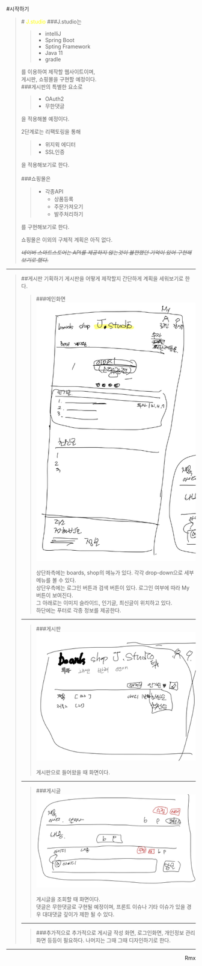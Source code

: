 

#시작하기



> #<span style="color:yellow"> J.studio </span>
> ###J.studio는
>> + intelliJ
>> + Spring Boot
>> + Spting Framework
>> + Java 11
>> + gradle
> 
> 를 이용하여 제작할 웹사이트이며,<br>
> 게시판, 쇼핑몰을 구현할 예정이다.<br>
> ###게시판의 특별한 요소로
>> + OAuth2
>> + 무한댓글
>
>을 적용해볼 예정이다.<br>
>
> 2단계로는 리팩토링을 통해 
>> + 위지윅 에디터
>> + SSL인증
>
>을 적용해보기로 한다.<br><br>
> ###쇼핑몰은
>> + 각종API
>>   + 상품등록
>>   + 주문가져오기
>>   + 발주처리하기
>
>를 구현해보기로 한다. 
> 
> 쇼핑몰은 이외의 구체적 계획은 아직 없다.<br>
> 
> *~~네이버 스마트스토어는 API를 제공하지 않는것이 불편했던 기억이 있어 구현해보기로 했다.~~*

--------------------------

>##게시판 기획하기
> 게시판을 어떻게 제작할지 간단하게 계획을 세워보기로 한다.
>> ###메인화면
>> ![메인화면](img/메인화면.jpg)
>> <br> <br>
>> 상단좌측에는 boards, shop의 메뉴가 있다. 각각 drop-down으로 세부 메뉴를 볼 수 있다.<br>
>> 상단우측에는 로그인 버튼과 검색 버튼이 있다. 로그인 여부에 따라 My 버튼이 보여진다.<br>
>> 그 아래로는 이미지 슬라이드, 인기글, 최신글이 위치하고 있다.<br>
>> 하단에는 푸터로 각종 정보를 제공한다.
> -------------------
>> ###게시판
>> ![게시판](img/게시판.jpg)
>> <br> <br>
>> 게시판으로 들어왔을 때 화면이다.
> -------------------
>> ###게시글
>> ![게시글](img/게시글.jpg)
>> <br> <br>
>> 게시글을 조회할 때 화면이다.<br>
>> 댓글은 무한댓글로 구현될 예정이며, 프론트 이슈나 기타 이슈가 있을 경우 대대댓글 깊이가 제한 될 수 있다.
> -------------------
>> ###추가적으로
>> 추가적으로 게시글 작성 화면, 로그인화면, 개인정보 관리 화면 등등이 필요하다. 나머지는 그때 그때 디자인하기로 한다. 
> 
>

-------------------

<div style="text-align: right">Rmx</div>
